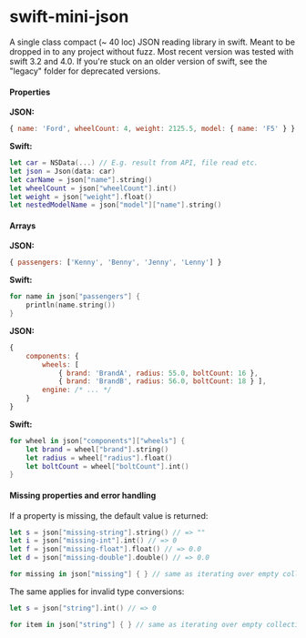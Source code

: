 swift-mini-json
===============

A single class compact (~ 40 loc) JSON reading library in swift. Meant to be dropped in to any project without fuzz. Most recent version was tested with swift 3.2 and 4.0. If you're stuck on an older version of swift, see the "legacy" folder for deprecated versions.

#### Properties

**JSON:**
```javascript
{ name: 'Ford', wheelCount: 4, weight: 2125.5, model: { name: 'F5' } }
```
**Swift:**
```swift
let car = NSData(...) // E.g. result from API, file read etc.
let json = Json(data: car)
let carName = json["name"].string()
let wheelCount = json["wheelCount"].int()
let weight = json["weight"].float()
let nestedModelName = json["model"]["name"].string()
```

#### Arrays
**JSON:**
```javascript
{ passengers: ['Kenny', 'Benny', 'Jenny', 'Lenny'] }
```
**Swift:**
```swift
for name in json["passengers"] {
    println(name.string()) 
}
```
**JSON:**
```javascript
{ 
    components: {
        wheels: [ 
            { brand: 'BrandA', radius: 55.0, boltCount: 16 }, 
            { brand: 'BrandB', radius: 56.0, boltCount: 18 } ],
        engine: /* ... */
    }
}
```
**Swift:**
```swift
for wheel in json["components"]["wheels"] {
    let brand = wheel["brand"].string()
    let radius = wheel["radius"].float()
    let boltCount = wheel["boltCount"].int()
}
```

#### Missing properties and error handling
If a property is missing, the default value is returned:

```swift
let s = json["missing-string"].string() // => ""
let i = json["missing-int"].int() // => 0
let f = json["missing-float"].float() // => 0.0
let d = json["missing-double"].double() // => 0.0
```
```swift
for missing in json["missing"] { } // same as iterating over empty collection
```

The same applies for invalid type conversions:
```swift
let s = json["string"].int() // => 0
```
```swift
for item in json["string"] { } // same as iterating over empty collection
```

